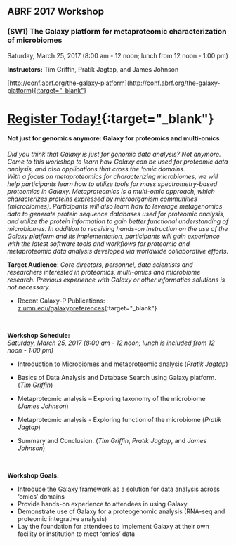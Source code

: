 ## ABRF 2017 Workshop

### (SW1) The Galaxy platform for metaproteomic characterization of microbiomes
Saturday, March 25, 2017 (8:00 am - 12 noon; lunch from 12 noon - 1:00 pm) 

**Instructors:** Tim Griffin, Pratik Jagtap, and James Johnson

[http://conf.abrf.org/the-galaxy-platform](http://conf.abrf.org/the-galaxy-platform){:target="_blank"}

# [Register Today!](https://conf.abrf.org/registration-information){:target="_blank"}

#### Not just for genomics anymore: Galaxy for proteomics and multi-omics 
_Did you think that Galaxy is just for genomic data analysis?  Not anymore.  Come to this workshop to learn how Galaxy can be used for proteomic data analysis, and also applications that cross the ‘omic domains.  
With a focus on metaproteomics for characterizing microbiomes, we will help participants learn how to utilize tools for mass spectrometry-based proteomics in Galaxy.  Metaproteomics is a multi-omic approach, which characterizes proteins expressed by microorganism communities (microbiomes).  Participants will also learn how to leverage metagenomics data to generate protein sequence databases used for proteomic analysis, and utilize the protein information to gain better functional understanding of microbiomes.  In addition to receiving hands-on instruction on the use of the Galaxy platform and its implementation, participants will gain experience with the latest software tools and workflows for proteomic and metaproteomic data analysis developed via worldwide collaborative efforts._ 

**Target Audience**: _Core directors, personnel, data scientists and researchers interested in proteomics, multi-omics and microbiome research. Previous experience with Galaxy or other informatics solutions is not necessary._


- Recent Galaxy-P Publications: [z.umn.edu/galaxypreferences](http://z.umn.edu/galaxypreferences){:target="_blank"}

<br>

**Workshop Schedule:**
<br> _Saturday, March 25, 2017 (8:00 am - 12 noon; lunch is included from 12 noon - 1:00 pm)_
 
- Introduction to Microbiomes and metaproteomic analysis (_Pratik Jagtap_)
 
- Basics of Data Analysis and Database Search using Galaxy platform. (_Tim Griffin_)
 
- Metaproteomic analysis – Exploring taxonomy of the microbiome (_James Johnson_)
 
- Metaproteomic analysis - Exploring function of the microbiome (_Pratik Jagtap_)
 
- Summary and Conclusion. (_Tim Griffin_, _Pratik Jagtap_, and _James Johnson_)

<br>

**Workshop Goals:** 
<br>
- Introduce the Galaxy framework as a solution for data analysis across ‘omics’ domains
- Provide hands-on experience to attendees in using Galaxy
- Demonstrate use of Galaxy for a proteogenomic analysis (RNA-seq and proteomic integrative analysis)
- Lay the foundation for attendees to implement Galaxy at their own facility or institution to meet ‘omics’ data


